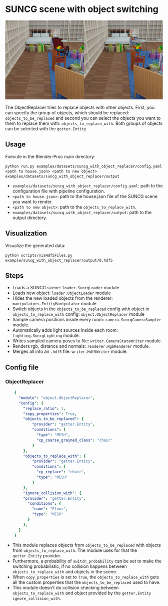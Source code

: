 # SUNCG scene with object switching

![](result.png)

The ObjectReplacer tries to replace objects with other objects.
First, you can specify the group of objects, which should be replaced: `objects_to_be_replaced` 
and second you can select the objects you want to them to replace them with: `objects_to_replace_with`.
Both groups of objects can be selected with the `getter.Entity`

## Usage

Execute in the Blender-Proc main directory:

```
python run.py examples/datasets/suncg_with_object_replacer/config.yaml <path to house.json> <path to new object> examples/datasets/suncg_with_object_replacer/output
```

* `examples/datasets/suncg_with_object_replacer/config.yaml`: path to the configuration file with pipeline configuration.
* `<path to house.json>`: path to the house.json file of the SUNCG scene you want to render.
* `<path to new object>`: path to the `objects_to_replace_with`.
* `examples/datasets/suncg_with_object_replacer/output`: path to the output directory.


## Visualization

Visualize the generated data:

```
python scripts/visHdf5Files.py example/suncg_with_object_replacer/output/0.hdf5
```

## Steps

* Loads a SUNCG scene: `loader.SuncgLoader` module
* Loads new object: `loader.ObjectLoader` module
* Hides the new loaded objects from the renderer: `manipulators.EntityManipulator` module
* Switch objects in the `objects_to_be_replaced` config with object in `objects_to_replace_with` config: `object.ObjectReplacer` module
* Sample camera positions inside every room: `camera.SuncgCameraSampler` module.
* Automatically adds light sources inside each room: `lighting.SuncgLighting` module.
* Writes sampled camera poses to file: `writer.CameraStateWriter` module.
* Renders rgb, distance and normals: `renderer.RgbRenderer` module.
* Merges all into an `.hdf5` file: `writer.Hdf5Writer` module.

## Config file

### ObjectReplacer

```yaml
    {
      "module": "object.ObjectReplacer",
      "config": {
        "replace_ratio": 1,
        "copy_properties": True,
        "objects_to_be_replaced": {
            "provider": "getter.Entity",
            "conditions": {
              "type": "MESH",
              "cp_coarse_grained_class": "chair"
            }
        },
        "objects_to_replace_with": {
            "provider": "getter.Entity",
            "conditions": {
              "cp_replace": "chair",
              "type": "MESH"
            }
        },
        "ignore_collision_with": {
        "provider": "getter.Entity",
          "conditions": {
            "name": "Floor",
            "type": "MESH"
          }
        },
      }
    }
```

* This module replaces objects from `objects_to_be_replaced` with objects from `objects_to_replace_with`. The module uses for that the `getter.Entity` provider.
* Furthermore, a probability of `switch_probability` can be set to make the switching probabilistic, if no collision happens between `objects_to_replace_with` and objects in the scene.
* When `copy_properties` is set to `True`, the `objects_to_replace_with` gets all the custom properties that the `objects_to_be_replaced` used to have.
* This module doesn't do collision checking between `objects_to_replace_with` and object provided by the `getter.Entity` `ignore_collision_with`.

